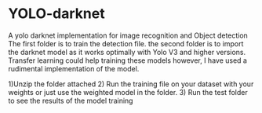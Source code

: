 # YOLO-darknet
A yolo darknet implementation for image recognition and Object detection
The first folder is to train the detection file.
the second folder is to import the darknet model as it works optimally with Yolo V3 and higher versions.
Transfer learning could help training these models however, I have used a rudimental implementation of the model.

1)Unzip the folder attached
2) Run the training file on your dataset with your weights or just use the weighted model in the folder. 
3) Run the test folder to see the results of the model training
